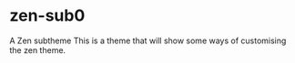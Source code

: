zen-sub0
========

A Zen subtheme
This is a theme that will show some ways of customising the zen theme.
